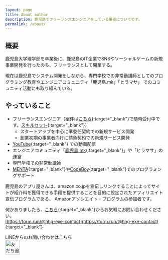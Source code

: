 ```yaml
---
layout: page
title: About author
description: 鹿児島でフリーランスエンジニアをしている筆者についてです。
permalink: /about/
---
```


## 概要

鹿児島大学理学部を卒業後に、鹿児島のIT企業でSNSやソーシャルゲームの新規事業開発を行ったのち、フリーランスとして開業する。

現在は鹿児島でシステム開発をしながら、専門学校での非常勤講師としてのプログラミング教育やエンジニアコミュニティ「鹿児島.mk」「ヒラマサ」 でのコミュニティ活動にも取り組んでいる。

## やっていること

* フリーランスエンジニア（案件は[こちら](https://twitter.com/qst_exe){:target="_blank"}で随時受付中です。[スキルセット](https://github.com/ntask19/Curriculum-Vitae-template){:target="_blank"}）
  * スタートアップを中心に準委任契約での新規サービス開発
  * 創業初期の事業者向けに請負契約での新規サービス開発
* [YouTube](https://www.youtube.com/channel/UCuYiSs3MVn3BWtHPsGQ8vIA?sub_confirmation=1){:target="_blank"} での動画配信
* エンジニアコミュニティ「[鹿児島.mk](https://kagoshima-mk.connpass.com/){:target="_blank"}」や「ヒラマサ」の運営
* 専門学校での非常勤講師
* [MENTA](https://menta.work/plan/1092){:target="_blank"}や[CodeBoy](https://codeboy.jp/teacher_detail/K6Tuys28SWfIg0aXtgsTdoYyEUK2){:target="_blank"}でのプログラミングサポート

鹿児島のアプリ屋さんは、amazon.co.jpを宣伝しリンクすることによってサイトが紹介料を獲得できる手段を提供することを目的に設定されたアフィリエイト宣伝プログラムである、 Amazonアソシエイト・プログラムの参加者です。

何かありましたら、[こちら](https://form.run/@hhg-exe-contact){:target="_blank"}からお気軽にお問い合わせください。  
[https://form.run/@hhg-exe-contact](https://form.run/@hhg-exe-contact){:target="_blank"}

LINEからのお問い合わせはこちら  
<a href="https://lin.ee/jWUcXkz"><img src="https://scdn.line-apps.com/n/line_add_friends/btn/ja.png" alt="友だち追加" height="46" border="0"></a><br>